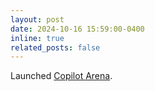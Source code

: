 ```yaml
---
layout: post
date: 2024-10-16 15:59:00-0400
inline: true
related_posts: false
---
```


Launched [Copilot Arena](lmarena.ai/copilot).
